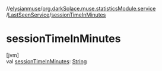 //[elysianmuse](../../../index.md)/[org.darkSolace.muse.statisticsModule.service](../index.md)
/[LastSeenService](index.md)/[sessionTimeInMinutes](session-time-in-minutes.md)

# sessionTimeInMinutes

[jvm]\
val [sessionTimeInMinutes](session-time-in-minutes.md): [String](https://kotlinlang.org/api/latest/jvm/stdlib/kotlin/-string/index.html)
